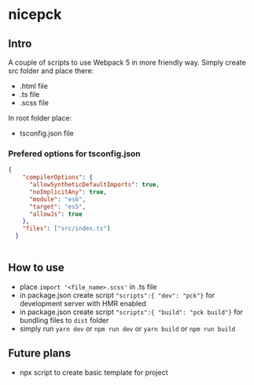 # nicepck

## Intro

A couple of scripts to use Webpack 5 in more friendly way.
Simply create src folder and place there:

* .html file
* .ts file
* .scss file

In root folder place:

* tsconfig.json file

### Prefered options for tsconfig.json

```json
{
    "compilerOptions": {
      "allowSyntheticDefaultImports": true,
      "noImplicitAny": true,
      "module": "es6",
      "target": "es5",
      "allowJs": true
    },
    "files": ["src/index.ts"]
  }
  
```

## How to use

* place `import '<file_name>.scss'` in .ts file
* in package.json create script `"scripts":{ "dev": "pck"}` for development server with HMR enabled
* in package.json create script `"scripts":{ "build": "pck build"}` for bundling files to `dist` folder
* simply run `yarn dev` or `npm run dev` or `yarn build` or `npm run build`

## Future plans

* npx script to create basic template for project
